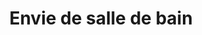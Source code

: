 ---
title: "Envie de salle de bain"
url: /saint-gregoire/envie-de-salle-de-bain/
shop: Badezimmer
---